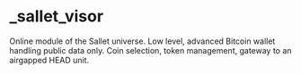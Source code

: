 # _sallet_visor
Online module of the Sallet universe. Low level, advanced Bitcoin wallet handling public data only. Coin selection, token management, gateway to an airgapped HEAD unit.
